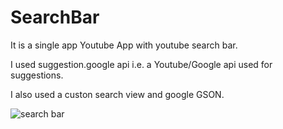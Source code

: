 # SearchBar


It is a single app Youtube App with youtube search bar.


I used suggestion.google api i.e. a Youtube/Google api used for suggestions.


I also used a custon search view and google GSON.



![search bar](https://user-images.githubusercontent.com/45428762/97694209-3d59aa80-1ac8-11eb-9fa0-ce5bc8376cb8.gif)

